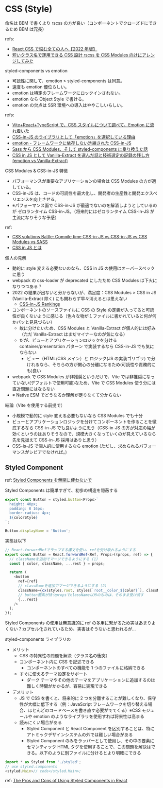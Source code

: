 # CSS (Style)

命名は BEM で書くより rscss の方が良い（コンポーネントでクローズドにできるため BEM は冗長）

refs:

- [React CSS で悩む全ての人へ【2022 年版】](https://ramble.impl.co.jp/1414/)
- [短いクラス名で運用できる CSS 設計 rscss を CSS Modules 向けにアレンジしてみた](https://zenn.dev/lollipop_onl/articles/eoz-rscss-in-css-modules)

styled-components vs emotion

- 可読性に関して、emotion > styled-components は同意。
- 速度も emotion 優位らしい。
- emotion は特定のフレームワークにロックインされない。
- emotion なら Object Style で書ける。
- emotion の欠点は SSR 環境への導入はややこしいらしい。

refs:

- [Vite+React+TypeScript で、CSS スタイルについて調べて、Emotion に流れ着いた](https://zenn.dev/longbridge/articles/78b5018315c876)
- [CSS-in-JS のライブラリとして「emotion」を選択している理由](https://qiita.com/__sakito__/items/d240840eef7123f62acf)
- [emotion - フレームワークに依存しない洗練された CSS-in-JS](https://blog.recruit.co.jp/rmp/front-end/post-17543/)
- [Sass から CSS Modules、そして styled-components に乗り換えた話](https://note.com/tabelog_frontend/n/n2541778b81e3)
- [CSS in JS として Vanilla-Extract を選んだ話と技術選定の記録の残し方 (emotion vs Vanilla-Extract)](https://tech.plaid.co.jp/karte-blocks-vanilla-extract-adr)

CSS Modules & CSS-in-JS 特徴

- パフォーマンスが重要なアプリケーションの場合は CSS Modules の方が適している。
- CSS-in-JS は、コードの可読性を最大化し、開発者の生産性と開発エクスペリエンスを向上させる。
- ※パフォーマンス面で CSS-in-JS が最適でないのを解消しようとしているのが ゼロランタイム CSS-in-JS。（将来的にはゼロランタイム CSS-in-JS が主流になりそうな予感）

ref:

- [CSS solutions Battle: Compile time CSS-in-JS vs CSS-in-JS vs CSS Modules vs SASS](https://dev.to/fyapy/sass-vs-css-modules-vs-css-in-js-vs-compile-time-css-in-js-who-wins-4cl)
- [CSS in JS とは](https://zenn.dev/takuyakikuchi/articles/b1b20f65d4f9cf)

個人の見解

- 動的に style 変える必要ないのなら、CSS in JS の使用はオーバースペックに思う
- webpack の css-loader が deprecated にしたため CSS Modules は下火になりつつある？
- 2022 の結果が出ないと分からないが、満足度：CSS Modules > CSS in JS (Vanilla-Extract 除く) にも関わらず早々消えるとは思えない
  - [CSS-in-JS Rankings](https://2021.stateofcss.com/en-US/technologies/css-in-js/)
- コンポーネントのソースファイルに CSS の Style の定義が入ってると可読性が良くないように感じる（色々な物が１ファイルに書かれていると何が何かパッと見見づらい）
  - 故に分けたいため、CSS Modules と Vanilla-Extract が個人的には好み（ただ Vanilla-Extract はまだマイナーなのが気になる）
  - だが、ビューとアプリケーションロジックを分ける container/presentation パターン で実装するなら CSS-in-JS でも気にならない
    - ビュー（HTML/CSS メイン）と ロジック(JS の実装ゴリゴリ) で分けれるなら、そちらの方が関心の分離になるため(可読性や責務的にも)良い
- webpack で CSS Modules が非推奨というだけで、Vite では非推奨になっていない(デフォルトで使用可能)なため、Vite で CSS Modules 使う分には直近問題にはならない
- ※ Native ESM でどうなるか理解が足りなくて分からない

結論（Vite を使用する前提で）

- 小規模で動的に style 変える必要もないなら CSS Modules でも十分
- ビューとアプリケーションロジックを分けてコンポーネントを作ることを徹底するなら CSS-in-JS でも良いように思う（CSS-in-JS の方が対応の幅が効くというのはありそうなので、規模大きくなっていくのが見えているなら先を見据えて CSS-in-JS 採用はありと思う）
- CSS-is-JS で個人的に使用するなら emotion (ただし、求められるパフォーマンスがシビアでなければ。)

## Styled Component

ref: [Styled Components を無闇に使わないで](https://zenn.dev/yhase_rqp/articles/db63567117c110)

Styled Components は簡単すぎて、初歩の構造を隠蔽する

```typescript
export const Button = styled.button<Props>`
  height: 40px;
  padding: 0 16px;
  border-radius: 4px;
  ${colorStyle}
`;

Button.displayName = 'Button';
```

実態は以下

```typescript
// React.forwardRefでラップする構文を使い、refを受け取れるようにする
export const Button = React.forwardRef<Ref, Props>((props, ref) => {
  // classNameを追加でマージできるようにする (1)
  const { color, className, ...rest } = props;

  return (
    <button
      ref={ref}
      // classNameを追加でマージできるようにする (2)
      className={cx(styles.root, styles[`root__color_${color}`], className)}
      // button要素が持つpropsでclassName以外のものは、そのまま受け流す
      {...rest}
    />
  );
});
```

Styled Components の使用は無意識的に ref の多用に繋がるため実はあまりよくない？カプセル化されているため、実害はそうないと思われるが…

styled-components ライブラリの

- メリット
  - CSS の特異性の問題を解決（クラス名の衝突）
  - コンポーネント内に CSS を記述できる
    - コンポーネントのすべての機能を 1 つのファイルに格納できる
  - すぐに使えるテーマ設定をサポート
    - ダーク テーマやその他のテーマをアプリケーションに追加するのは難しく時間がかかるが、容易に実現できる
- デメリット
  - JS で CSS を書くと、将来的に 2 つを分離することが難しくなり、保守性が大幅に低下する（例：JavaScript フレームワークを切り替える場合、ほとんどのコードベースを書き直す必要がでてくる）※CSS モジュールや emotion のようなライブラリを使用すれば将来性は高まる
  - 読みにくい場合がある
    - Styled Component と React Component を区別することは、特にアトミックデザインシステムの外では難しい場合がある
    - Styled Component のみをラッパーとして使用し、その中の要素にセマンティック HTML タグを使用することで、この問題を解決はできる。以下のように別ファイルに分けるとより明確にできる

```typescript
import * as Styled from './styled';
// use styled.components
<styled.Main>// code</styled.Main>;
```

ref: [The Pros and Cons of Using Styled Components in React](https://www.makeuseof.com/styled-components-react-pros-cons/)
